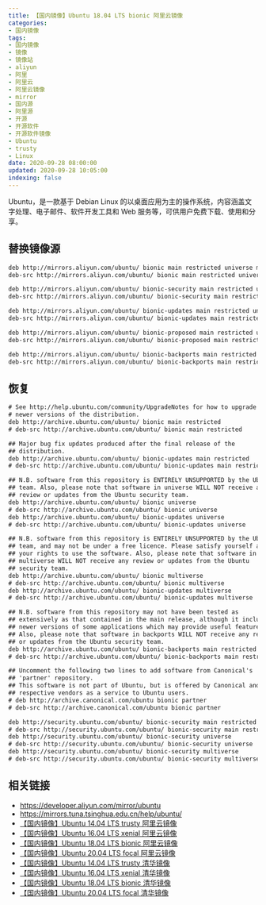 ```yaml
---
title: 【国内镜像】Ubuntu 18.04 LTS bionic 阿里云镜像
categories:
- 国内镜像
tags:
- 国内镜像
- 镜像
- 镜像站
- aliyun
- 阿里
- 阿里云
- 阿里云镜像
- mirror
- 国内源
- 阿里源
- 开源
- 开源软件
- 开源软件镜像
- Ubuntu
- trusty
- Linux
date: 2020-09-28 08:00:00
updated: 2020-09-28 10:05:00
indexing: false
---
```


Ubuntu，是一款基于 Debian Linux 的以桌面应用为主的操作系统，内容涵盖文字处理、电子邮件、软件开发工具和 Web 服务等，可供用户免费下载、使用和分享。

## 替换镜像源


```txt /etc/apt/sources.list
deb http://mirrors.aliyun.com/ubuntu/ bionic main restricted universe multiverse
deb-src http://mirrors.aliyun.com/ubuntu/ bionic main restricted universe multiverse

deb http://mirrors.aliyun.com/ubuntu/ bionic-security main restricted universe multiverse
deb-src http://mirrors.aliyun.com/ubuntu/ bionic-security main restricted universe multiverse

deb http://mirrors.aliyun.com/ubuntu/ bionic-updates main restricted universe multiverse
deb-src http://mirrors.aliyun.com/ubuntu/ bionic-updates main restricted universe multiverse

deb http://mirrors.aliyun.com/ubuntu/ bionic-proposed main restricted universe multiverse
deb-src http://mirrors.aliyun.com/ubuntu/ bionic-proposed main restricted universe multiverse

deb http://mirrors.aliyun.com/ubuntu/ bionic-backports main restricted universe multiverse
deb-src http://mirrors.aliyun.com/ubuntu/ bionic-backports main restricted universe multiverse
```

<!-- more -->

## 恢复


```txt /etc/apt/sources.list
# See http://help.ubuntu.com/community/UpgradeNotes for how to upgrade to
# newer versions of the distribution.
deb http://archive.ubuntu.com/ubuntu/ bionic main restricted
# deb-src http://archive.ubuntu.com/ubuntu/ bionic main restricted

## Major bug fix updates produced after the final release of the
## distribution.
deb http://archive.ubuntu.com/ubuntu/ bionic-updates main restricted
# deb-src http://archive.ubuntu.com/ubuntu/ bionic-updates main restricted

## N.B. software from this repository is ENTIRELY UNSUPPORTED by the Ubuntu
## team. Also, please note that software in universe WILL NOT receive any
## review or updates from the Ubuntu security team.
deb http://archive.ubuntu.com/ubuntu/ bionic universe
# deb-src http://archive.ubuntu.com/ubuntu/ bionic universe
deb http://archive.ubuntu.com/ubuntu/ bionic-updates universe
# deb-src http://archive.ubuntu.com/ubuntu/ bionic-updates universe

## N.B. software from this repository is ENTIRELY UNSUPPORTED by the Ubuntu
## team, and may not be under a free licence. Please satisfy yourself as to
## your rights to use the software. Also, please note that software in
## multiverse WILL NOT receive any review or updates from the Ubuntu
## security team.
deb http://archive.ubuntu.com/ubuntu/ bionic multiverse
# deb-src http://archive.ubuntu.com/ubuntu/ bionic multiverse
deb http://archive.ubuntu.com/ubuntu/ bionic-updates multiverse
# deb-src http://archive.ubuntu.com/ubuntu/ bionic-updates multiverse

## N.B. software from this repository may not have been tested as
## extensively as that contained in the main release, although it includes
## newer versions of some applications which may provide useful features.
## Also, please note that software in backports WILL NOT receive any review
## or updates from the Ubuntu security team.
deb http://archive.ubuntu.com/ubuntu/ bionic-backports main restricted universe multiverse
# deb-src http://archive.ubuntu.com/ubuntu/ bionic-backports main restricted universe multiverse

## Uncomment the following two lines to add software from Canonical's
## 'partner' repository.
## This software is not part of Ubuntu, but is offered by Canonical and the
## respective vendors as a service to Ubuntu users.
# deb http://archive.canonical.com/ubuntu bionic partner
# deb-src http://archive.canonical.com/ubuntu bionic partner

deb http://security.ubuntu.com/ubuntu/ bionic-security main restricted
# deb-src http://security.ubuntu.com/ubuntu/ bionic-security main restricted
deb http://security.ubuntu.com/ubuntu/ bionic-security universe
# deb-src http://security.ubuntu.com/ubuntu/ bionic-security universe
deb http://security.ubuntu.com/ubuntu/ bionic-security multiverse
# deb-src http://security.ubuntu.com/ubuntu/ bionic-security multiverse
```

<!-- more -->

## 相关链接

- https://developer.aliyun.com/mirror/ubuntu
- https://mirrors.tuna.tsinghua.edu.cn/help/ubuntu/
- [【国内镜像】Ubuntu 14.04 LTS trusty 阿里云镜像](/mirror/ubuntu-14-04-aliyun-mirror/)
- [【国内镜像】Ubuntu 16.04 LTS xenial 阿里云镜像](/mirror/ubuntu-16-04-aliyun-mirror/)
- [【国内镜像】Ubuntu 18.04 LTS bionic 阿里云镜像](/mirror/ubuntu-18-04-aliyun-mirror/)
- [【国内镜像】Ubuntu 20.04 LTS focal 阿里云镜像](/mirror/ubuntu-20-04-aliyun-mirror/)
- [【国内镜像】Ubuntu 14.04 LTS trusty 清华镜像](/mirror/ubuntu-14-04-tuna-mirror/)
- [【国内镜像】Ubuntu 16.04 LTS xenial 清华镜像](/mirror/ubuntu-16-04-tuna-mirror/)
- [【国内镜像】Ubuntu 18.04 LTS bionic 清华镜像](/mirror/ubuntu-18-04-tuna-mirror/)
- [【国内镜像】Ubuntu 20.04 LTS focal 清华镜像](/mirror/ubuntu-20-04-tuna-mirror/)


